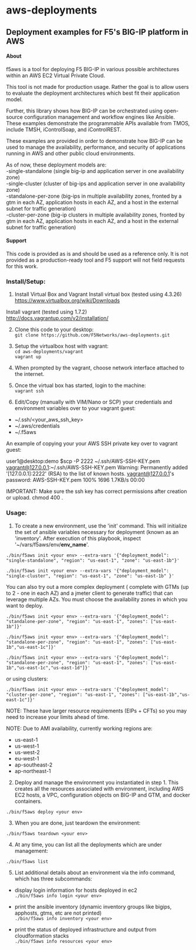 # aws-deployments
## Deployment examples for F5's BIG-IP platform in AWS

#### About

f5aws is a tool for deploying F5 BIG-IP in various possible architectures within an AWS EC2 Virtual Private Cloud.

This tool is not made for production usage. Rather the goal is to allow users to evaluate the deployment architectures which best fit their application model.

Further, this library shows how BIG-IP can be orchestrated using open-source configuration management and workflow engines like Ansible.  These examples demonstrate the programmable APIs available from TMOS, include TMSH, iControlSoap, and iControlREST.

These examples are provided in order to demonstrate how BIG-IP can be used to manage the availability, performance, and security of applications running in AWS and other public cloud environments.


As of now, these deployment models are:<br>
-single-standalone (single big-ip and application server in one availability zone) <br>
-single-cluster (cluster of big-ips and application server in one availability zone) <br>
-standalone-per-zone (big-ips in multiple availability zones, fronted by a gtm in each AZ, application hosts in each AZ, and a host in the external subnet for traffic generation)<br>
-cluster-per-zone (big-ip clusters in multiple availability zones, fronted by gtm in each AZ, application hosts in each AZ, and a host in the external subnet for traffic generation)<br>

#### Support

This code is provided as is and should be used as a reference only.  It is not provided as a production-ready tool and F5 support will not field requests for this work.  


### Install/Setup:
1) Install Virtual Box and Vagrant 
Install virtual box (tested using 4.3.26)<br>
https://www.virtualbox.org/wiki/Downloads

Install vagrant (tested using 1.7.2)<br>
http://docs.vagrantup.com/v2/installation/

2) Clone this code to your desktop:<br>
```git clone https://github.com/F5Networks/aws-deployments.git```

3) Setup the virtualbox host with vagrant: <br>
```cd aws-deployments/vagrant```<br>
```vagrant up```

4) When prompted by the vagrant, choose network interface attached to the internet.

5) Once the virtual box has started, login to the machine:<br>
```vagrant ssh```

6) Edit/Copy (manually with VIM/Nano or SCP) your credentials and environment variables over to your vagrant guest:

- ~/.ssh/<your_aws_ssh_key>
- ~/.aws/credentials
- ~/.f5aws

An example of copying your your AWS SSH private key over to vagrant guest:


user1@desktop:demo $scp -P 2222 ~/.ssh/AWS-SSH-KEY.pem vagrant@127.0.0.1:~/.ssh/AWS-SSH-KEY.pem
Warning: Permanently added '[127.0.0.1]:2222' (RSA) to the list of known hosts.
vagrant@127.0.0.1's password:
AWS-SSH-KEY.pem            100% 1696     1.7KB/s   00:00

IMPORTANT: Make sure the ssh key has correct permissions after creation or upload. chmod 400 <key>.

### Usage:

1) To create a new environment, use the 'init' command.
This will initialize the set of ansible variables necessary for deployment (known as an 'inventory'. After execution of this playbook, inspect '~/vars/f5aws/env/<b>env_name</b>'.


```./bin/f5aws init <your env> --extra-vars '{"deployment_model": "single-standalone", "region": "us-east-1", "zone": "us-east-1b"}'```

```./bin/f5aws init <your env> --extra-vars '{"deployment_model": "single-cluster", "region": "us-east-1", "zone": "us-east-1b" }'```


You can also try out a more complex deployment ( complete with GTMs (up to 2 - one in each AZ) and a jmeter client to generate traffic) that can leverage multiple AZs. You must choose the availability zones in which you want to deploy. 
 
 ```./bin/f5aws init <your env> --extra-vars '{"deployment_model": "standalone-per-zone", "region": "us-east-1", "zones": ["us-east-1b"]}'```

 ```./bin/f5aws init <your env> --extra-vars '{"deployment_model": "standalone-per-zone", "region": "us-east-1", "zones": ["us-east-1b","us-east-1c"]}'```

 ```./bin/f5aws init <your env> --extra-vars '{"deployment_model": "standalone-per-zone", "region": "us-east-1", "zones": ["us-east-1b","us-east-1c","us-east-1d"]}'```

or using clusters:

 ```./bin/f5aws init <your env> --extra-vars '{"deployment_model": "cluster-per-zone", "region": "us-east-1", "zones": ["us-east-1b","us-east-1c"]}' ```

NOTE: These have larger resource requirements (EIPs + CFTs) so you may need to increase your limits ahead of time.
 
NOTE: Due to AMI availability, currently working regions are:
* us-east-1 
* us-west-1
* us-west-2
* eu-west-1
* ap-southeast-2
* ap-northeast-1


2) Deploy and manage the environment you instantiated in step 1.  This creates all the resources associated with environment, including AWS EC2 hosts, a VPC, configuration objects on BIG-IP and GTM, and docker containers.  

```./bin/f5aws deploy <your env>```

3) When you are done, just teardown the environment:

```./bin/f5aws teardown <your env>```

4) At any time, you can list all the deployments which are under management:

```./bin/f5aws list```

5) List additional details about an environment via the info command, which has three subcommands:

- display login information for hosts deployed in ec2<br>
```./bin/f5aws info login <your env>```

- print the ansible inventory (dynamic inventory groups like bigips, apphosts, gtms, etc are not printed)<br>
```./bin/f5aws info inventory <your env>```

- print the status of deployed infrastructure and output from cloudformation stacks<br>
```./bin/f5aws info resources <your env>```

